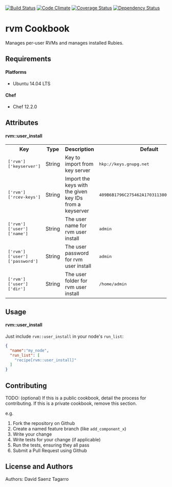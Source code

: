 [![Build Status](https://travis-ci.org/dsaenztagarro/rvm-chef.svg?branch=master)](https://travis-ci.org/dsaenztagarro/rvm-chef)
[![Code Climate](https://codeclimate.com/github/dsaenztagarro/rvm-chef/badges/gpa.svg)](https://codeclimate.com/github/dsaenztagarro/rvm-chef)
[![Coverage Status](https://coveralls.io/repos/dsaenztagarro/rvm-chef/badge.svg?branch=master&service=github)](https://coveralls.io/github/dsaenztagarro/rvm-chef?branch=master)
[![Dependency Status](https://gemnasium.com/dsaenztagarro/rvm-chef.svg)](https://gemnasium.com/dsaenztagarro/rvm-chef)

rvm Cookbook
============

Manages per-user RVMs and manages installed Rubies.

Requirements
------------

#### Platforms
- Ubuntu 14.04 LTS

#### Chef
- Chef 12.2.0

Attributes
----------

#### rvm::user_install
<table>
  <tr>
    <th>Key</th>
    <th>Type</th>
    <th>Description</th>
    <th>Default</th>
  </tr>
  <tr>
    <td><tt>['rvm']['keyserver']</tt></td>
    <td>String</td>
    <td>Key to import from key server</td>
    <td><tt>hkp://keys.gnupg.net</tt></td>
  </tr>
  <tr>
    <td><tt>['rvm']['rcev-keys']</tt></td>
    <td>String</td>
    <td>Import the keys with the given key IDs from a keyserver</td>
    <td><tt>409B6B1796C275462A1703113804BB82D39DC0E3</tt></td>
  </tr>
  <tr>
    <td><tt>['rvm']['user']['name']</tt></td>
    <td>String</td>
    <td>The user name for rvm user install</td>
    <td><tt>admin</tt></td>
  </tr>
  <tr>
    <td><tt>['rvm']['user']['password']</tt></td>
    <td>String</td>
    <td>The user password for rvm user install</td>
    <td><tt>admin</tt></td>
  </tr>
  <tr>
    <td><tt>['rvm']['user']['dir']</tt></td>
    <td>String</td>
    <td>The user folder for rvm user install</td>
    <td><tt>/home/admin</tt></td>
  </tr>
</table>

Usage
-----
#### rvm::user_install

Just include `rvm::user_install` in your node's `run_list`:

```json
{
  "name":"my_node",
  "run_list": [
    "recipe[rvm::user_install]"
  ]
}
```

Contributing
------------
TODO: (optional) If this is a public cookbook, detail the process for contributing. If this is a private cookbook, remove this section.

e.g.
1. Fork the repository on Github
2. Create a named feature branch (like `add_component_x`)
3. Write your change
4. Write tests for your change (if applicable)
5. Run the tests, ensuring they all pass
6. Submit a Pull Request using Github

License and Authors
-------------------
Authors: David Saenz Tagarro
